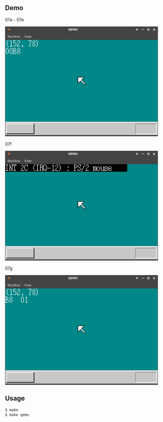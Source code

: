 ## Demo

07a - 07e

![template](https://github.com/watermelon892/OSPractice/blob/master/07_FIFO_And_MouseControl/pic/07a.png)

07f

![template](https://github.com/watermelon892/OSPractice/blob/master/07_FIFO_And_MouseControl/pic/07f.png)

07g

![template](https://github.com/watermelon892/OSPractice/blob/master/07_FIFO_And_MouseControl/pic/07g.png)

## Usage

```
$ make
$ make qemu
```
